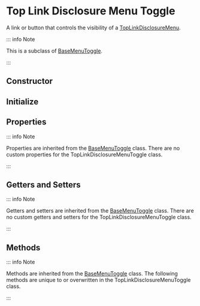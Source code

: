 # Top Link Disclosure Menu Toggle

A link or button that controls the visibility of a [TopLinkDisclosureMenu](./top-link-disclosure-menu).

::: info Note

This is a subclass of [BaseMenuToggle](./base-menu-toggle).

:::

## Constructor

## Initialize

## Properties

::: info Note

Properties are inherited from the [BaseMenuToggle](./base-menu-toggle#properties) class. There are no custom properties for the TopLinkDisclosureMenuToggle class.

:::

## Getters and Setters

::: info Note

Getters and setters are inherited from the [BaseMenuToggle](./base-menu-toggle#getters-and-setters) class. There are no custom getters and setters for the TopLinkDisclosureMenuToggle class.

:::

## Methods

::: info Note

Methods are inherited from the [BaseMenuToggle](./base-menu-toggle#methods) class. The following methods are unique to or overwritten in the TopLinkDisclosureMenuToggle class.

:::
